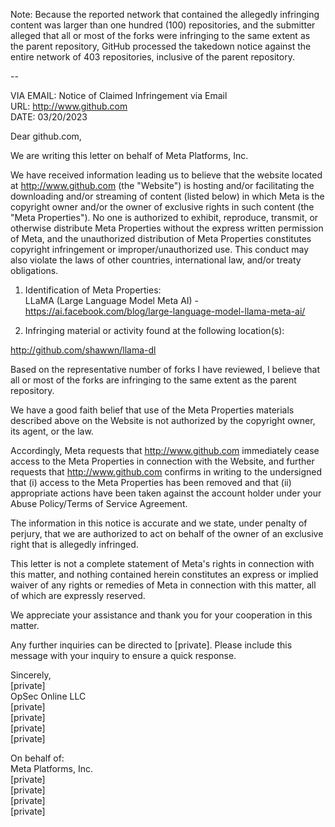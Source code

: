 Note: Because the reported network that contained the allegedly infringing content was larger than one hundred (100) repositories, and the submitter alleged that all or most of the forks were infringing to the same extent as the parent repository, GitHub processed the takedown notice against the entire network of 403 repositories, inclusive of the parent repository.

--

VIA EMAIL: Notice of Claimed Infringement via Email  
URL: http://www.github.com  
DATE: 03/20/2023

Dear github.com,

We are writing this letter on behalf of Meta Platforms, Inc.

We have received information leading us to believe that the website located at http://www.github.com (the "Website") is hosting and/or facilitating the downloading and/or streaming of content (listed below) in which Meta is the copyright owner and/or the owner of exclusive rights in such content (the "Meta Properties"). No one is authorized to exhibit, reproduce, transmit, or otherwise distribute Meta Properties without the express written permission of Meta, and the unauthorized distribution of Meta Properties constitutes copyright infringement or improper/unauthorized use. This conduct may also violate the laws of other countries, international law, and/or treaty obligations.

1. Identification of Meta Properties:  
LLaMA (Large Language Model Meta AI) - https://ai.facebook.com/blog/large-language-model-llama-meta-ai/

2. Infringing material or activity found at the following location(s):

http://github.com/shawwn/llama-dl

Based on the representative number of forks I have reviewed, I believe that all or most of the forks are infringing to the same extent as the parent repository.

We have a good faith belief that use of the Meta Properties materials described above on the Website is not authorized by the copyright owner, its agent, or the law.

Accordingly, Meta requests that http://www.github.com immediately cease access to the Meta Properties in connection with the Website, and further requests that http://www.github.com confirms in writing to the undersigned that (i) access to the Meta Properties has been removed and that (ii) appropriate actions have been taken against the account holder under your Abuse Policy/Terms of Service Agreement.

The information in this notice is accurate and we state, under penalty of perjury, that we are authorized to act on behalf of the owner of an exclusive right that is allegedly infringed.

This letter is not a complete statement of Meta's rights in connection with this matter, and nothing contained herein constitutes an express or implied waiver of any rights or remedies of Meta in connection with this matter, all of which are expressly reserved.

We appreciate your assistance and thank you for your cooperation in this matter.

Any further inquiries can be directed to [private]. Please include this message with your inquiry to ensure a quick response.

Sincerely,  
[private]  
OpSec Online LLC  
[private]  
[private]  
[private]  
[private]  

On behalf of:  
Meta Platforms, Inc.  
[private]  
[private]  
[private]  
[private]  
